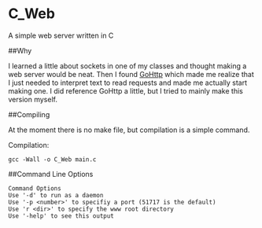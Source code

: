 # C_Web
A simple web server written in C

##Why

I learned a little about sockets in one of my classes and thought making a web server would be neat. Then I found <a href="https://github.com/fekberg/GoHttp">GoHttp</a> which made me realize that I just needed to interpret text to read requests and made me actually start making one. I did reference GoHttp a little, but I tried to mainly make this version myself.

##Compiling

At the moment there is no make file, but compilation is a simple command.

Compilation:

    gcc -Wall -o C_Web main.c

##Command Line Options

    Command Options
    Use '-d' to run as a daemon
    Use '-p <number>' to specifiy a port (51717 is the default)
    Use 'r <dir>' to specify the www root directory
    Use '-help' to see this output
